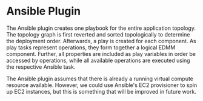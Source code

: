 # Ansible Plugin

The Ansible plugin creates one playbook for the entire application topology.
The topology graph is first reverted and sorted topologically to determine the deployment order.
Afterwards, a play is created for each component.
As play tasks represent operations, they form together a logical EDMM component.
Further, all properties are included as play variables in order be accessed by operations, while all available operations are executed using the respective Ansible task.

The Ansible plugin assumes that there is already a running virtual compute resource available.
However, we could use Ansible's EC2 provisioner to spin up EC2 instances, but this is something that will be improved in future work.
